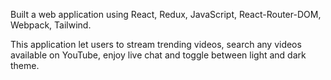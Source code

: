 Built a web application using React, Redux, JavaScript, React-Router-DOM, Webpack, Tailwind.

This application let users to stream trending videos, search any videos available on YouTube, enjoy live chat and toggle between light and dark theme.
